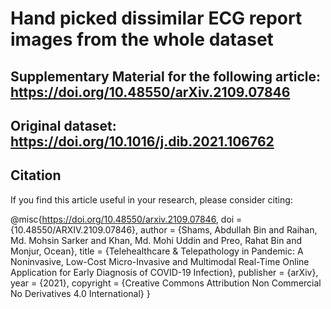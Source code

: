 # Hand picked dissimilar ECG report images from the whole dataset
## Supplementary Material for the following article:  https://doi.org/10.48550/arXiv.2109.07846

## Original dataset: https://doi.org/10.1016/j.dib.2021.106762

## Citation
If you find this article useful in your research, please consider citing:

@misc{https://doi.org/10.48550/arxiv.2109.07846,
  doi = {10.48550/ARXIV.2109.07846},
  author = {Shams, Abdullah Bin and Raihan, Md. Mohsin Sarker and Khan, Md. Mohi Uddin and Preo, Rahat Bin and Monjur, Ocean},
  title = {Telehealthcare \& Telepathology in Pandemic: A Noninvasive, Low-Cost Micro-Invasive and Multimodal Real-Time Online Application for Early Diagnosis of COVID-19 Infection},
  publisher = {arXiv},
  year = {2021},
  copyright = {Creative Commons Attribution Non Commercial No Derivatives 4.0 International}
}
